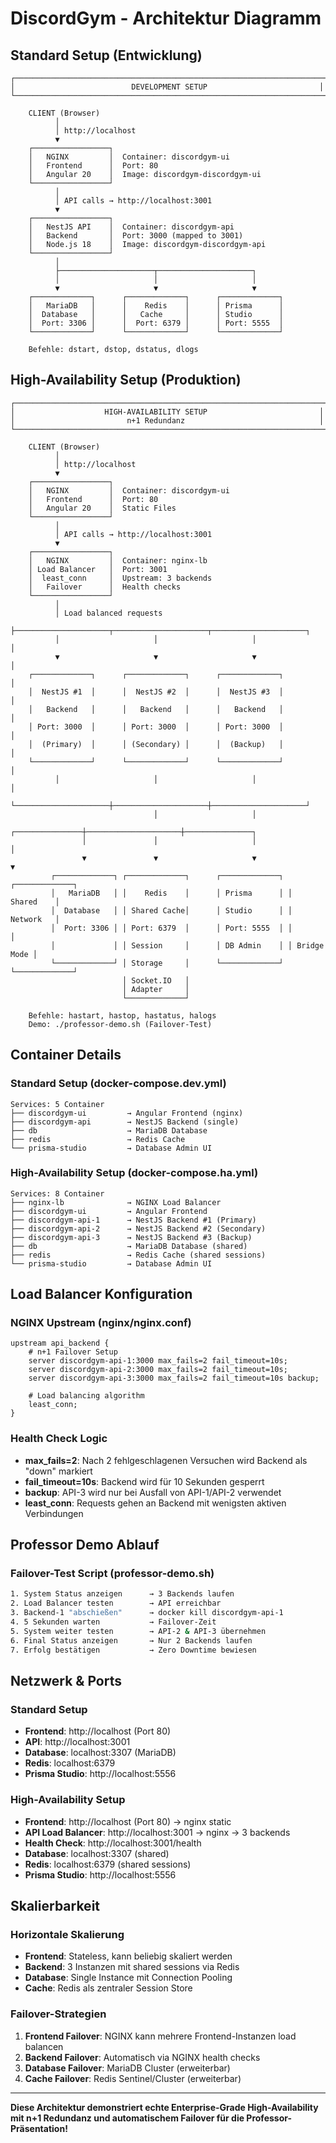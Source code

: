 # DiscordGym - Architektur Diagramm

## Standard Setup (Entwicklung)

```
┌─────────────────────────────────────────────────────────────────────┐
│                          DEVELOPMENT SETUP                         │
└─────────────────────────────────────────────────────────────────────┘

    CLIENT (Browser)
          │
          │ http://localhost
          ▼
    ┌─────────────────┐
    │   NGINX         │  Container: discordgym-ui
    │   Frontend      │  Port: 80
    │   Angular 20    │  Image: discordgym-discordgym-ui
    └─────────────────┘
          │
          │ API calls → http://localhost:3001
          ▼
    ┌─────────────────┐
    │   NestJS API    │  Container: discordgym-api
    │   Backend       │  Port: 3000 (mapped to 3001)
    │   Node.js 18    │  Image: discordgym-discordgym-api
    └─────────────────┘
          │
          ├─────────────────────┬─────────────────────┐
          │                     │                     │
          ▼                     ▼                     ▼
    ┌─────────────┐      ┌─────────────┐      ┌─────────────┐
    │   MariaDB   │      │    Redis    │      │ Prisma      │
    │  Database   │      │   Cache     │      │ Studio      │
    │  Port: 3306 │      │  Port: 6379 │      │ Port: 5555  │
    └─────────────┘      └─────────────┘      └─────────────┘

    Befehle: dstart, dstop, dstatus, dlogs
```

## High-Availability Setup (Produktion)

```
┌─────────────────────────────────────────────────────────────────────┐
│                    HIGH-AVAILABILITY SETUP                         │
│                         n+1 Redundanz                              │
└─────────────────────────────────────────────────────────────────────┘

    CLIENT (Browser)
          │
          │ http://localhost
          ▼
    ┌─────────────────┐
    │   NGINX         │  Container: discordgym-ui
    │   Frontend      │  Port: 80
    │   Angular 20    │  Static Files
    └─────────────────┘
          │
          │ API calls → http://localhost:3001
          ▼
    ┌─────────────────┐
    │   NGINX         │  Container: nginx-lb
    │ Load Balancer   │  Port: 3001
    │  least_conn     │  Upstream: 3 backends
    │   Failover      │  Health checks
    └─────────────────┘
          │
          │ Load balanced requests
          ├─────────────────────┬─────────────────────┬─────────────────────┐
          │                     │                     │                     │
          ▼                     ▼                     ▼                     │
    ┌─────────────┐      ┌─────────────┐      ┌─────────────┐                │
    │  NestJS #1  │      │  NestJS #2  │      │  NestJS #3  │                │
    │   Backend   │      │   Backend   │      │   Backend   │                │
    │ Port: 3000  │      │ Port: 3000  │      │ Port: 3000  │                │
    │  (Primary)  │      │ (Secondary) │      │  (Backup)   │                │
    └─────────────┘      └─────────────┘      └─────────────┘                │
          │                     │                     │                     │
          └─────────────────────┼─────────────────────┼─────────────────────┘
                                │                     │
                ┌───────────────┼─────────────────────┼───────────────┐
                │               │                     │               │
                ▼               ▼                     ▼               ▼
         ┌─────────────┐ ┌─────────────┐      ┌─────────────┐ ┌─────────────┐
         │   MariaDB   │ │    Redis    │      │ Prisma      │ │   Shared    │
         │  Database   │ │ Shared Cache│      │ Studio      │ │   Network   │
         │  Port: 3306 │ │ Port: 6379  │      │ Port: 5555  │ │             │
         │             │ │ Session     │      │ DB Admin    │ │ Bridge Mode │
         └─────────────┘ │ Storage     │      └─────────────┘ └─────────────┘
                         │ Socket.IO   │
                         │ Adapter     │
                         └─────────────┘

    Befehle: hastart, hastop, hastatus, halogs
    Demo: ./professor-demo.sh (Failover-Test)
```

## Container Details

### Standard Setup (docker-compose.dev.yml)
```
Services: 5 Container
├── discordgym-ui         → Angular Frontend (nginx)
├── discordgym-api        → NestJS Backend (single)
├── db                    → MariaDB Database
├── redis                 → Redis Cache
└── prisma-studio         → Database Admin UI
```

### High-Availability Setup (docker-compose.ha.yml)
```
Services: 8 Container
├── nginx-lb              → NGINX Load Balancer
├── discordgym-ui         → Angular Frontend
├── discordgym-api-1      → NestJS Backend #1 (Primary)
├── discordgym-api-2      → NestJS Backend #2 (Secondary)
├── discordgym-api-3      → NestJS Backend #3 (Backup)
├── db                    → MariaDB Database (shared)
├── redis                 → Redis Cache (shared sessions)
└── prisma-studio         → Database Admin UI
```

## Load Balancer Konfiguration

### NGINX Upstream (nginx/nginx.conf)
```nginx
upstream api_backend {
    # n+1 Failover Setup
    server discordgym-api-1:3000 max_fails=2 fail_timeout=10s;
    server discordgym-api-2:3000 max_fails=2 fail_timeout=10s;
    server discordgym-api-3:3000 max_fails=2 fail_timeout=10s backup;
    
    # Load balancing algorithm
    least_conn;
}
```

### Health Check Logic
- **max_fails=2**: Nach 2 fehlgeschlagenen Versuchen wird Backend als "down" markiert
- **fail_timeout=10s**: Backend wird für 10 Sekunden gesperrt
- **backup**: API-3 wird nur bei Ausfall von API-1/API-2 verwendet
- **least_conn**: Requests gehen an Backend mit wenigsten aktiven Verbindungen

## Professor Demo Ablauf

### Failover-Test Script (professor-demo.sh)
```bash
1. System Status anzeigen      → 3 Backends laufen
2. Load Balancer testen        → API erreichbar
3. Backend-1 "abschießen"      → docker kill discordgym-api-1
4. 5 Sekunden warten           → Failover-Zeit
5. System weiter testen        → API-2 & API-3 übernehmen
6. Final Status anzeigen       → Nur 2 Backends laufen
7. Erfolg bestätigen           → Zero Downtime bewiesen
```

## Netzwerk & Ports

### Standard Setup
- **Frontend**: http://localhost (Port 80)
- **API**: http://localhost:3001
- **Database**: localhost:3307 (MariaDB)
- **Redis**: localhost:6379
- **Prisma Studio**: http://localhost:5556

### High-Availability Setup
- **Frontend**: http://localhost (Port 80) → nginx static
- **API Load Balancer**: http://localhost:3001 → nginx → 3 backends
- **Health Check**: http://localhost:3001/health
- **Database**: localhost:3307 (shared)
- **Redis**: localhost:6379 (shared sessions)
- **Prisma Studio**: http://localhost:5556

## Skalierbarkeit

### Horizontale Skalierung
- **Frontend**: Stateless, kann beliebig skaliert werden
- **Backend**: 3 Instanzen mit shared sessions via Redis
- **Database**: Single Instance mit Connection Pooling
- **Cache**: Redis als zentraler Session Store

### Failover-Strategien
1. **Frontend Failover**: NGINX kann mehrere Frontend-Instanzen load balancen
2. **Backend Failover**: Automatisch via NGINX health checks
3. **Database Failover**: MariaDB Cluster (erweiterbar)
4. **Cache Failover**: Redis Sentinel/Cluster (erweiterbar)

---

**Diese Architektur demonstriert echte Enterprise-Grade High-Availability mit n+1 Redundanz und automatischem Failover für die Professor-Präsentation!**

